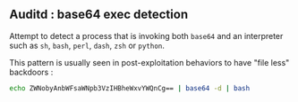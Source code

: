 ## Auditd : base64 exec detection

Attempt to detect a process that is invoking both `base64` and an interpreter such as `sh`, `bash`, `perl`, `dash`, `zsh` or `python`.

This pattern is usually seen in post-exploitation behaviors to have "file less" backdoors :

```bash
echo ZWNobyAnbWFsaWNpb3VzIHBheWxvYWQnCg== | base64 -d | bash
```
